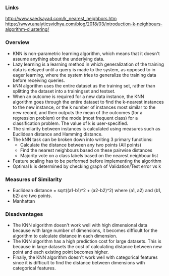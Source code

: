 ### Links
http://www.saedsayad.com/k_nearest_neighbors.htm
https://www.analyticsvidhya.com/blog/2018/03/introduction-k-neighbours-algorithm-clustering/


### Overview
* KNN is non-parametric learning algorithm, which means that it doesn't assume anything about the underlying data. 
* Lazy learning is a learning method in which generalization of the training data is delayed until a query is made to the system, as opposed to in eager learning, where the system tries to generalize the training data before receiving queries.
* kNN algorithm uses the entire dataset as the training set, rather than splitting the dataset into a trainingset and testset.
* When an outcome is required for a new data instance, the KNN algorithm goes through the entire dataset to find the k-nearest instances to the new instance, or the k number of instances most similar to the new record, and then outputs the mean of the outcomes (for a regression problem) or the mode (most frequent class) for a classification problem. The value of k is user-specified.
* The similarity between instances is calculated using measures such as Euclidean distance and Hamming distance.
* The kNN task can be broken down into writing 3 primary functions: 
  * Calculate the distance between any two points (All points)
  * Find the nearest neighbours based on these pairwise distances
  * Majority vote on a class labels based on the nearest neighbour list 
* Feature scaling has to be performed before implementing the algorithm 
* Optimal k is determined by checking graph of Validation/Test error vs k

### Measures of Similarity
* Euclidean distance = sqrt((a1-b1)^2 + (a2-b2)^2) where (a1, a2) and (b1, b2) are two points.
* Manhattan

### Disadvantages
* The KNN algorithm doesn't work well with high dimensional data because with large number of dimensions, it becomes difficult for the algorithm to calculate distance in each dimension.
* The KNN algorithm has a high prediction cost for large datasets. This is because in large datasets the cost of calculating distance between new point and each existing point becomes higher.
* Finally, the KNN algorithm doesn't work well with categorical features since it is difficult to find the distance between dimensions with categorical features.



